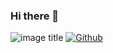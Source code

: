 ### Hi there 👋
![image title](https://rushter.com/counter.svg)
[![Github](https://img.shields.io/github/followers/CharalambosIoannou?label=Follow&style=social)](https://github.com/CharalambosIoannou)
<!--
**KaleidoscopeIM/KaleidoscopeIM** is a ✨ _special_ ✨ repository because its `README.md` (this file) appears on your GitHub profile.

Here are some ideas to get you started:

- 🔭 I’m currently working on ...
- 🌱 I’m currently learning ...
- 👯 I’m looking to collaborate on ...
- 🤔 I’m looking for help with ...
- 💬 Ask me about ...
- 📫 How to reach me: ...
- 😄 Pronouns: ...
- ⚡ Fun fact: ...
-->
